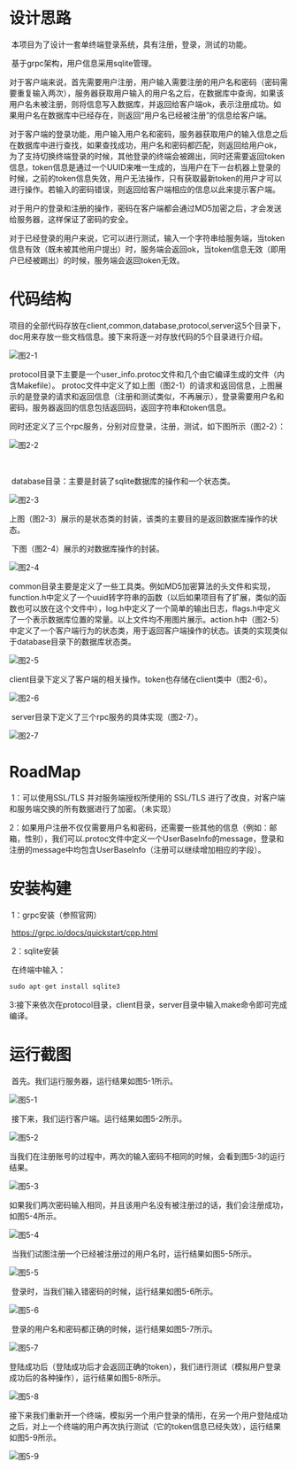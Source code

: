 # 设计思路

​	本项目为了设计一套单终端登录系统，具有注册，登录，测试的功能。

​	基于grpc架构，用户信息采用sqlite管理。

​	对于客户端来说，首先需要用户注册，用户输入需要注册的用户名和密码（密码需要重复输入两次），服务器获取用户输入的用户名之后，在数据库中查询，如果该用户名未被注册，则将信息写入数据库，并返回给客户端ok，表示注册成功。如果用户名在数据库中已经存在，则返回“用户名已经被注册”的信息给客户端。

​	对于客户端的登录功能，用户输入用户名和密码，服务器获取用户的输入信息之后在数据库中进行查找，如果查找成功，用户名和密码都匹配，则返回给用户ok，为了支持切换终端登录的时候，其他登录的终端会被踢出，同时还需要返回token信息，token信息是通过一个UUID来唯一生成的，当用户在下一台机器上登录的时候，之前的token信息失效，用户无法操作，只有获取最新token的用户才可以进行操作。若输入的密码错误，则返回给客户端相应的信息以此来提示客户端。

​	对于用户的登录和注册的操作，密码在客户端都会通过MD5加密之后，才会发送给服务器，这样保证了密码的安全。

​	对于已经登录的用户来说，它可以进行测试，输入一个字符串给服务端，当token信息有效（既未被其他用户提出）时，服务端会返回ok，当token信息无效（即用户已经被踢出）的时候，服务端会返回token无效。

# 代码结构

​	项目的全部代码存放在client,common,database,protocol,server这5个目录下，doc用来存放一些文档信息。接下来将逐一对存放代码的5个目录进行介绍。

![图2-1](C:\Users\LXB11\Desktop\图2-1.png)

​	protocol目录下主要是一个user_info.protoc文件和几个由它编译生成的文件（内含Makefile）。		 	protoc文件中定义了如上图（图2-1）的请求和返回信息，上图展示的是登录的请求和返回信息（注册和测试类似，不再展示），登录需要用户名和密码，服务器返回的信息包括返回码，返回字符串和token信息。

​	同时还定义了三个rpc服务，分别对应登录，注册，测试，如下图所示（图2-2）：

![图2-2](C:\Users\LXB11\Desktop\图2-2.png)

​	

​	database目录：主要是封装了sqlite数据库的操作和一个状态类。

![图2-3](C:\Users\LXB11\Desktop\图2-3.png)

​	上图（图2-3）展示的是状态类的封装，该类的主要目的是返回数据库操作的状态。

​	下图（图2-4）展示的对数据库操作的封装。

![图2-4](C:\Users\LXB11\Desktop\图2-4.png)



​	common目录主要是定义了一些工具类。例如MD5加密算法的头文件和实现，function.h中定义了一个uuid转字符串的函数（以后如果项目有了扩展，类似的函数也可以放在这个文件中），log.h中定义了一个简单的输出日志，flags.h中定义了一个表示数据库位置的常量。以上文件均不用图片展示。action.h中（图2-5）中定义了一个客户端行为的状态类，用于返回客户端操作的状态。该类的实现类似于database目录下的数据库状态类。

![图2-5](C:\Users\LXB11\Desktop\图2-5.png)

​	client目录下定义了客户端的相关操作。token也存储在client类中（图2-6）。

![图2-6](C:\Users\LXB11\Desktop\图2-6.png)

​	server目录下定义了三个rpc服务的具体实现（图2-7）。

![图2-7](C:\Users\LXB11\Desktop\图2-7.png)



# RoadMap

​	1：可以使用SSL/TLS 并对服务端授权所使用的 SSL/TLS 进行了改良，对客户端和服务端交换的所有数据进行了加密。（未实现）

​	2：如果用户注册不仅仅需要用户名和密码，还需要一些其他的信息（例如：邮箱，性别），我们可以.protoc文件中定义一个UserBaseInfo的message，登录和注册的message中均包含UserBaseInfo（注册可以继续增加相应的字段）。

# 安装构建

​	1：grpc安装（参照官网）

​	https://grpc.io/docs/quickstart/cpp.html

​	2：sqlite安装

​	在终端中输入：

```c++
sudo apt-get install sqlite3
```

​	3:接下来依次在protocol目录，client目录，server目录中输入make命令即可完成编译。

# 运行截图

​	首先。我们运行服务器，运行结果如图5-1所示。

![图5-1](C:\Users\LXB11\Desktop\图5-1.png)

​	接下来，我们运行客户端。运行结果如图5-2所示。

![图5-2](C:\Users\LXB11\Desktop\图5-2.png)

​	当我们在注册账号的过程中，两次的输入密码不相同的时候，会看到图5-3的运行结果。

![图5-3](C:\Users\LXB11\Desktop\图5-3.png)

​	如果我们两次密码输入相同，并且该用户名没有被注册过的话，我们会注册成功，如图5-4所示。

![图5-4](C:\Users\LXB11\Desktop\图5-4.png)

​	当我们试图注册一个已经被注册过的用户名时，运行结果如图5-5所示。

![图5-5](C:\Users\LXB11\Desktop\图5-5.png)

​	登录时，当我们输入错密码的时候，运行结果如图5-6所示。

![图5-6](C:\Users\LXB11\Desktop\图5-6.png)

​	登录的用户名和密码都正确的时候，运行结果如图5-7所示。

![图5-7](C:\Users\LXB11\Desktop\图5-7.png)

​	登陆成功后（登陆成功后才会返回正确的token），我们进行测试（模拟用户登录成功后的各种操作），运行结果如图5-8所示。

![图5-8](C:\Users\LXB11\Desktop\图5-8.png)

​	接下来我们重新开一个终端，模拟另一个用户登录的情形，在另一个用户登陆成功之后，对上一个终端的用户再次执行测试（它的token信息已经失效），运行结果如图5-9所示。

![图5-9](C:\Users\LXB11\Desktop\图5-9.png)



# 